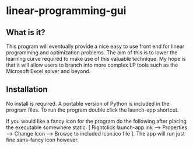 linear-programming-gui
======================

What is it?
-----------

This program will eventually provide a nice easy to use front end for linear programming and optimization problems. The aim of this is to lower the learning curve required to make use of this valuable technique. My hope is that it will allow users to branch into more complex LP tools such as the Microsoft Excel solver and beyond.


Installation
------------

No install is required. A portable version of Python is included in the program files. To run the program double click the launch-app shortcut.

If you would like a fancy icon for the program do the following after placing the executable somewhere static:
[ Rightclick launch-app.ink --> Properties --> Change Icon --> Browse to included icon.ico file ].
The app will run just fine sans-fancy icon however.
